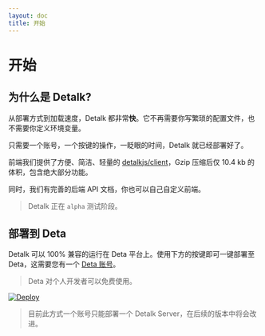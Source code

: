 ```yaml
---
layout: doc
title: 开始
---
```


# 开始

## 为什么是 Detalk?

从部署方式到加载速度，Detalk 都非常**快**。它不再需要你写繁琐的配置文件，也不需要你定义环境变量。

只需要一个账号，一个按键的操作，一眨眼的时间，Detalk 就已经部署好了。

前端我们提供了方便、简洁、轻量的 [detalkjs/client](https://github.com/detalkjs/client)，Gzip 压缩后仅 10.4 kb 的体积，包含绝大部分功能。

同时，我们有完善的后端 API 文档，你也可以自己自定义前端。

> Detalk 正在 `alpha` 测试阶段。

## 部署到 Deta

Detalk 可以 100% 兼容的运行在 Deta 平台上。使用下方的按键即可一键部署至 Deta，这需要您有一个 [Deta 账号](https://web.deta.sh/)。

> Deta 对个人开发者可以免费使用。

[![Deploy](https://button.deta.dev/1/svg)](https://go.deta.dev/deploy?repo=https://github.com/detalkjs/server)

> 目前此方式一个账号只能部署一个 Detalk Server，在后续的版本中将会改进。

<div id="detalk" style="width: 100%;"></div>
<script src="https://cdn.jsdelivr.net/gh/detalkjs/client@master/dist/detalk.js"></script>
<script>
  detalk.init({
    // 挂载点 (CSS 选择器)
    el: "#detalk", // <div id="app"></div>
    // 后端地址
    url: "https://detalk.deta.dev/",
    // 当前页面的路径
    path: window.location.href,
    // 是否开启实时预览
    previewOnInput: false, // default is false
    // 评论加载完成后
    onCommentLoaded: function () {
        // 此处可为代码高亮等插件
    },
});
</script>
